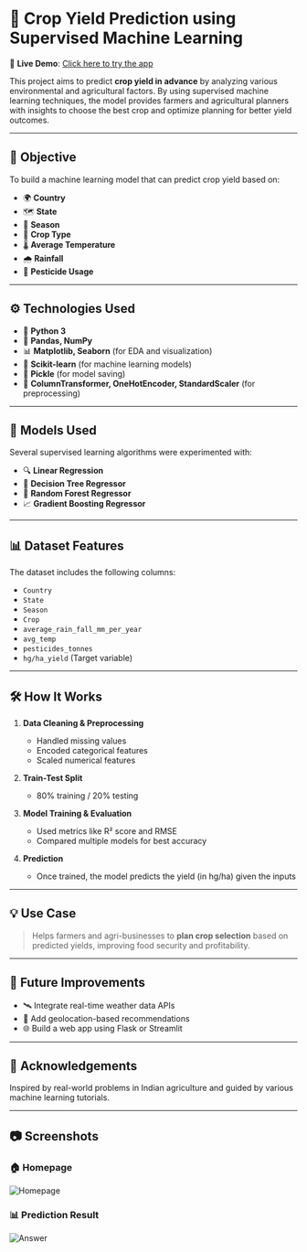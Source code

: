 # 🌾 Crop Yield Prediction using Supervised Machine Learning
🚀 **Live Demo**: [Click here to try the app](https://croppredictionusingmlpython-gcmycxyy3ysssqj3ubgfrg.streamlit.app/)

This project aims to predict **crop yield in advance** by analyzing various environmental and agricultural factors. By using supervised machine learning techniques, the model provides farmers and agricultural planners with insights to choose the best crop and optimize planning for better yield outcomes.

---

## 📌 Objective

To build a machine learning model that can predict crop yield based on:
- 🌍 **Country**
- 🗺️ **State**
- 📅 **Season**
- 🌱 **Crop Type**
- 🌡️ **Average Temperature**
- 🌧️ **Rainfall**
- 🧪 **Pesticide Usage**

---

## ⚙️ Technologies Used

- 🐍 **Python 3**
- 📘 **Pandas, NumPy**
- 📊 **Matplotlib, Seaborn** (for EDA and visualization)
- 🤖 **Scikit-learn** (for machine learning models)
- 💾 **Pickle** (for model saving)
- 🧹 **ColumnTransformer, OneHotEncoder, StandardScaler** (for preprocessing)

---

## 🧠 Models Used

Several supervised learning algorithms were experimented with:
- 🔍 **Linear Regression**
- 🌳 **Decision Tree Regressor**
- 🌲 **Random Forest Regressor**
- 📈 **Gradient Boosting Regressor**

---

## 📊 Dataset Features

The dataset includes the following columns:
- `Country`
- `State`
- `Season`
- `Crop`
- `average_rain_fall_mm_per_year`
- `avg_temp`
- `pesticides_tonnes`
- `hg/ha_yield` (Target variable)

---

## 🛠️ How It Works

1. **Data Cleaning & Preprocessing**
   - Handled missing values
   - Encoded categorical features
   - Scaled numerical features

2. **Train-Test Split**
   - 80% training / 20% testing

3. **Model Training & Evaluation**
   - Used metrics like R² score and RMSE
   - Compared multiple models for best accuracy

4. **Prediction**
   - Once trained, the model predicts the yield (in hg/ha) given the inputs

---

## 💡 Use Case

> Helps farmers and agri-businesses to **plan crop selection** based on predicted yields, improving food security and profitability.

---
## 🚀 Future Improvements

- 🛰️ Integrate real-time weather data APIs
- 📍 Add geolocation-based recommendations
- 🌐 Build a web app using Flask or Streamlit

---

## 🙌 Acknowledgements

Inspired by real-world problems in Indian agriculture and guided by various machine learning tutorials.

---
## 📷 Screenshots

### 🏠 Homepage
![Homepage](https://github.com/user-attachments/assets/26a1aebc-1a02-466d-b8c0-143979114399)

### 📊 Prediction Result
![Answer](https://github.com/user-attachments/assets/b4771b65-50d0-4242-8faf-f57578f9d792)




